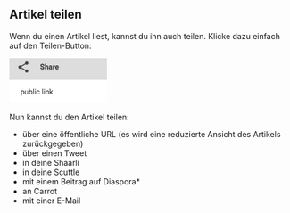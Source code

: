 Artikel teilen
--------------

Wenn du einen Artikel liest, kannst du ihn auch teilen. Klicke dazu
einfach auf den Teilen-Button:

![Artikel teilen](../../../img/user/share.png)

Nun kannst du den Artikel teilen:

-   über eine öffentliche URL (es wird eine reduzierte Ansicht des
    Artikels zurückgegeben)
-   über einen Tweet
-   in deine Shaarli
-   in deine Scuttle
-   mit einem Beitrag auf Diaspora\*
-   an Carrot
-   mit einer E-Mail

